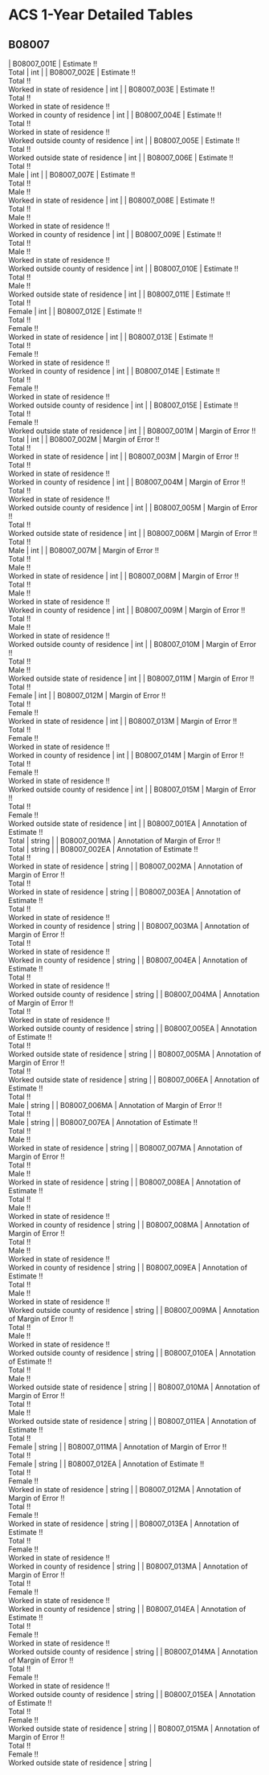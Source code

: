 # ACS 1-Year Detailed Tables

## B08007

| B08007_001E | Estimate !!<br>Total | int |
| B08007_002E | Estimate !!<br>Total !!<br>Worked in state of residence | int |
| B08007_003E | Estimate !!<br>Total !!<br>Worked in state of residence !!<br>Worked in county of residence | int |
| B08007_004E | Estimate !!<br>Total !!<br>Worked in state of residence !!<br>Worked outside county of residence | int |
| B08007_005E | Estimate !!<br>Total !!<br>Worked outside state of residence | int |
| B08007_006E | Estimate !!<br>Total !!<br>Male | int |
| B08007_007E | Estimate !!<br>Total !!<br>Male !!<br>Worked in state of residence | int |
| B08007_008E | Estimate !!<br>Total !!<br>Male !!<br>Worked in state of residence !!<br>Worked in county of residence | int |
| B08007_009E | Estimate !!<br>Total !!<br>Male !!<br>Worked in state of residence !!<br>Worked outside county of residence | int |
| B08007_010E | Estimate !!<br>Total !!<br>Male !!<br>Worked outside state of residence | int |
| B08007_011E | Estimate !!<br>Total !!<br>Female | int |
| B08007_012E | Estimate !!<br>Total !!<br>Female !!<br>Worked in state of residence | int |
| B08007_013E | Estimate !!<br>Total !!<br>Female !!<br>Worked in state of residence !!<br>Worked in county of residence | int |
| B08007_014E | Estimate !!<br>Total !!<br>Female !!<br>Worked in state of residence !!<br>Worked outside county of residence | int |
| B08007_015E | Estimate !!<br>Total !!<br>Female !!<br>Worked outside state of residence | int |
| B08007_001M | Margin of Error !!<br>Total | int |
| B08007_002M | Margin of Error !!<br>Total !!<br>Worked in state of residence | int |
| B08007_003M | Margin of Error !!<br>Total !!<br>Worked in state of residence !!<br>Worked in county of residence | int |
| B08007_004M | Margin of Error !!<br>Total !!<br>Worked in state of residence !!<br>Worked outside county of residence | int |
| B08007_005M | Margin of Error !!<br>Total !!<br>Worked outside state of residence | int |
| B08007_006M | Margin of Error !!<br>Total !!<br>Male | int |
| B08007_007M | Margin of Error !!<br>Total !!<br>Male !!<br>Worked in state of residence | int |
| B08007_008M | Margin of Error !!<br>Total !!<br>Male !!<br>Worked in state of residence !!<br>Worked in county of residence | int |
| B08007_009M | Margin of Error !!<br>Total !!<br>Male !!<br>Worked in state of residence !!<br>Worked outside county of residence | int |
| B08007_010M | Margin of Error !!<br>Total !!<br>Male !!<br>Worked outside state of residence | int |
| B08007_011M | Margin of Error !!<br>Total !!<br>Female | int |
| B08007_012M | Margin of Error !!<br>Total !!<br>Female !!<br>Worked in state of residence | int |
| B08007_013M | Margin of Error !!<br>Total !!<br>Female !!<br>Worked in state of residence !!<br>Worked in county of residence | int |
| B08007_014M | Margin of Error !!<br>Total !!<br>Female !!<br>Worked in state of residence !!<br>Worked outside county of residence | int |
| B08007_015M | Margin of Error !!<br>Total !!<br>Female !!<br>Worked outside state of residence | int |
| B08007_001EA | Annotation of Estimate !!<br>Total | string |
| B08007_001MA | Annotation of Margin of Error !!<br>Total | string |
| B08007_002EA | Annotation of Estimate !!<br>Total !!<br>Worked in state of residence | string |
| B08007_002MA | Annotation of Margin of Error !!<br>Total !!<br>Worked in state of residence | string |
| B08007_003EA | Annotation of Estimate !!<br>Total !!<br>Worked in state of residence !!<br>Worked in county of residence | string |
| B08007_003MA | Annotation of Margin of Error !!<br>Total !!<br>Worked in state of residence !!<br>Worked in county of residence | string |
| B08007_004EA | Annotation of Estimate !!<br>Total !!<br>Worked in state of residence !!<br>Worked outside county of residence | string |
| B08007_004MA | Annotation of Margin of Error !!<br>Total !!<br>Worked in state of residence !!<br>Worked outside county of residence | string |
| B08007_005EA | Annotation of Estimate !!<br>Total !!<br>Worked outside state of residence | string |
| B08007_005MA | Annotation of Margin of Error !!<br>Total !!<br>Worked outside state of residence | string |
| B08007_006EA | Annotation of Estimate !!<br>Total !!<br>Male | string |
| B08007_006MA | Annotation of Margin of Error !!<br>Total !!<br>Male | string |
| B08007_007EA | Annotation of Estimate !!<br>Total !!<br>Male !!<br>Worked in state of residence | string |
| B08007_007MA | Annotation of Margin of Error !!<br>Total !!<br>Male !!<br>Worked in state of residence | string |
| B08007_008EA | Annotation of Estimate !!<br>Total !!<br>Male !!<br>Worked in state of residence !!<br>Worked in county of residence | string |
| B08007_008MA | Annotation of Margin of Error !!<br>Total !!<br>Male !!<br>Worked in state of residence !!<br>Worked in county of residence | string |
| B08007_009EA | Annotation of Estimate !!<br>Total !!<br>Male !!<br>Worked in state of residence !!<br>Worked outside county of residence | string |
| B08007_009MA | Annotation of Margin of Error !!<br>Total !!<br>Male !!<br>Worked in state of residence !!<br>Worked outside county of residence | string |
| B08007_010EA | Annotation of Estimate !!<br>Total !!<br>Male !!<br>Worked outside state of residence | string |
| B08007_010MA | Annotation of Margin of Error !!<br>Total !!<br>Male !!<br>Worked outside state of residence | string |
| B08007_011EA | Annotation of Estimate !!<br>Total !!<br>Female | string |
| B08007_011MA | Annotation of Margin of Error !!<br>Total !!<br>Female | string |
| B08007_012EA | Annotation of Estimate !!<br>Total !!<br>Female !!<br>Worked in state of residence | string |
| B08007_012MA | Annotation of Margin of Error !!<br>Total !!<br>Female !!<br>Worked in state of residence | string |
| B08007_013EA | Annotation of Estimate !!<br>Total !!<br>Female !!<br>Worked in state of residence !!<br>Worked in county of residence | string |
| B08007_013MA | Annotation of Margin of Error !!<br>Total !!<br>Female !!<br>Worked in state of residence !!<br>Worked in county of residence | string |
| B08007_014EA | Annotation of Estimate !!<br>Total !!<br>Female !!<br>Worked in state of residence !!<br>Worked outside county of residence | string |
| B08007_014MA | Annotation of Margin of Error !!<br>Total !!<br>Female !!<br>Worked in state of residence !!<br>Worked outside county of residence | string |
| B08007_015EA | Annotation of Estimate !!<br>Total !!<br>Female !!<br>Worked outside state of residence | string |
| B08007_015MA | Annotation of Margin of Error !!<br>Total !!<br>Female !!<br>Worked outside state of residence | string |

